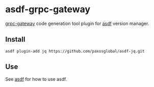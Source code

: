 # asdf-grpc-gateway

[grpc-gateway](https://github.com/stedolan/jq) code generation tool
plugin for [asdf](https://github.com/asdf-vm/asdf) version manager.

## Install

```
asdf plugin-add jq https://github.com/paxosglobal/asdf-jq.git
```

## Use

See [asdf](https://github.com/asdf-vm/asdf) for how to use asdf.
